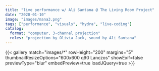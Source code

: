 ```yaml
---
title: "live performance w/ Ali Santana @ The Living Room Project"
date: "2020-01-10"
image: "images/mana3.png"
tags: ["performance", "visuals", "hydra", "live-coding"]
catalog: 
  format: "computer, 3-channel projection"
  roles: "projection by Olivia Jack, sound by Ali Santana"
---
```


{{< gallery match="images/*"  rowHeight="200" margins="5" thumbnailResizeOptions="600x600 q90 Lanczos" showExif=false previewType="blur" embedPreview=true loadJQuery=true >}}